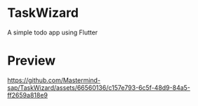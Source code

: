 # TaskWizard
A simple todo app using Flutter


# Preview
https://github.com/Mastermind-sap/TaskWizard/assets/66560136/c157e793-6c5f-48d9-84a5-ff2659a818e9

